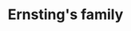 ---
title: "Ernsting's family"
url: /gera/ernstings-family-an-der-beerweinschaenke/
shop: Kleidung
---